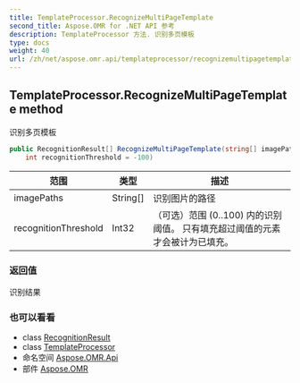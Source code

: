 ```yaml
---
title: TemplateProcessor.RecognizeMultiPageTemplate
second_title: Aspose.OMR for .NET API 参考
description: TemplateProcessor 方法. 识别多页模板
type: docs
weight: 40
url: /zh/net/aspose.omr.api/templateprocessor/recognizemultipagetemplate/
---
```

## TemplateProcessor.RecognizeMultiPageTemplate method

识别多页模板

```csharp
public RecognitionResult[] RecognizeMultiPageTemplate(string[] imagePaths, 
    int recognitionThreshold = -100)
```

| 范围 | 类型 | 描述 |
| --- | --- | --- |
| imagePaths | String[] | 识别图片的路径 |
| recognitionThreshold | Int32 | （可选）范围 (0..100) 内的识别阈值。 只有填充超过阈值的元素才会被计为已填充。 |

### 返回值

识别结果

### 也可以看看

* class [RecognitionResult](../../../aspose.omr.model/recognitionresult/)
* class [TemplateProcessor](../)
* 命名空间 [Aspose.OMR.Api](../../templateprocessor/)
* 部件 [Aspose.OMR](../../../)


